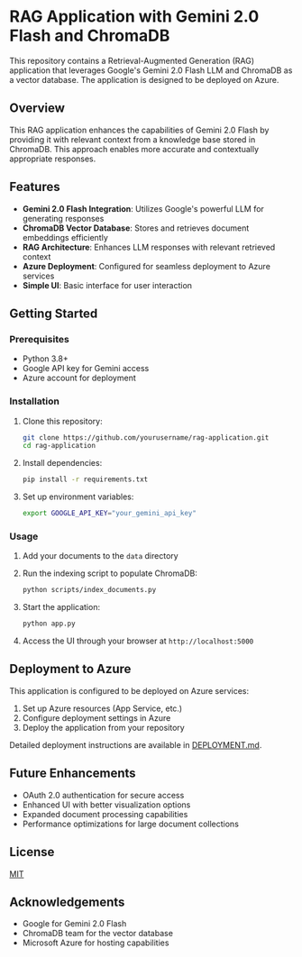 # RAG Application with Gemini 2.0 Flash and ChromaDB

This repository contains a Retrieval-Augmented Generation (RAG) application that leverages Google's Gemini 2.0 Flash LLM and ChromaDB as a vector database. The application is designed to be deployed on Azure.

## Overview

This RAG application enhances the capabilities of Gemini 2.0 Flash by providing it with relevant context from a knowledge base stored in ChromaDB. This approach enables more accurate and contextually appropriate responses.

## Features

- **Gemini 2.0 Flash Integration**: Utilizes Google's powerful LLM for generating responses
- **ChromaDB Vector Database**: Stores and retrieves document embeddings efficiently
- **RAG Architecture**: Enhances LLM responses with relevant retrieved context
- **Azure Deployment**: Configured for seamless deployment to Azure services
- **Simple UI**: Basic interface for user interaction

## Getting Started

### Prerequisites

- Python 3.8+
- Google API key for Gemini access
- Azure account for deployment

### Installation

1. Clone this repository:
    ```bash
    git clone https://github.com/yourusername/rag-application.git
    cd rag-application
    ```

2. Install dependencies:
    ```bash
    pip install -r requirements.txt
    ```

3. Set up environment variables:
    ```bash
    export GOOGLE_API_KEY="your_gemini_api_key"
    ```

### Usage

1. Add your documents to the `data` directory
2. Run the indexing script to populate ChromaDB:
    ```bash
    python scripts/index_documents.py
    ```

3. Start the application:
    ```bash
    python app.py
    ```

4. Access the UI through your browser at `http://localhost:5000`

## Deployment to Azure

This application is configured to be deployed on Azure services:

1. Set up Azure resources (App Service, etc.)
2. Configure deployment settings in Azure
3. Deploy the application from your repository

Detailed deployment instructions are available in [DEPLOYMENT.md](DEPLOYMENT.md).

## Future Enhancements

- OAuth 2.0 authentication for secure access
- Enhanced UI with better visualization options
- Expanded document processing capabilities
- Performance optimizations for large document collections

## License

[MIT](LICENSE)

## Acknowledgements

- Google for Gemini 2.0 Flash
- ChromaDB team for the vector database
- Microsoft Azure for hosting capabilities